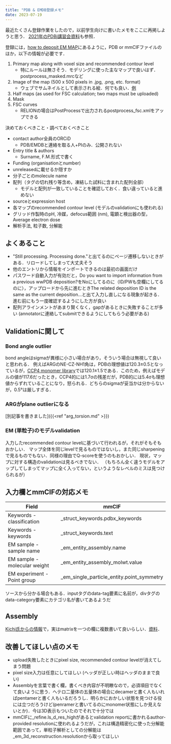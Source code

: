 ```yaml
---
title: "PDB & EMDB登録メモ"
date: 2023-07-19
---
```


最近たくさん登録作業をしたので，以前学生向けに書いたメモをここに再掲しようと思う．
[2021年のPDBj講習会資料](https://pdbj.org/news/workshop20210120?lang=ja)も参照．

登録には，[how to deposit EM MAP](https://www.wwpdb.org/deposition/tutorial#electron-microscopy-volume-map-depositions)にあるように，PDB or mmCIFファイルのほか，以下の情報が必要です．

1. Primary map along with voxel size and recommended contour level
   - 特にルールは無さそう．モデリングに使った主なマップで良いはず．postprocess_masked.mrcなど
2. Image of the map (500 x 500 pixels in .jpg, .png, etc. format)
   - ウェブでサムネイルとして表示される絵．何でも良い．[例](https://www.ebi.ac.uk/pdbe/emdb/release/map/)
3. Half maps (as used for FSC calculation; two maps must be uploaded)
4. Mask
5. FSC curves
   - RELIONの場合はPostProcessで出力されるpostprocess_fsc.xmlをアップできる

決めておくべきこと・調べておくべきこと

* contact author全員のORCiD
  * PDB/EMDBと連絡を取る人+PIのみ．公開されない
* Entry title & authors
  * Surname, F.M.形式で書く
* Funding (organisationとnumber)
* unreleasedに載せるか隠すか
* 分子ごとのmolecule name
* 配列（タグの切れ残り等含め，凍結した試料に含まれた配列全部）
  * モデルと配列が一致していることを確認しておく．食い違っていると進めない
* sourceとexpression host
* 各マップのrecommended contour level (モデルのvalidationにも使われる)
* グリッド作製時のpH, 冷媒，defocus範囲 (nm), 電顕と検出器の型，Average electron dose
* 解析手法, 粒子数, 分解能

## よくあること
* "Still processing. Processing done."と出てるのにページ遷移しないときがある．リロードしてしまって大丈夫そう
* 他のエントリから情報をインポートできるのは最初の画面だけ
* パスワード自動入力が有効だと，Do you want to import information from a previous wwPDB deposition?をNoにしてるのに（ID/PWも空欄にしてるのに），アップロードから先に進むときThe related deposition ID is the same as the current deposition...と出て入力し直しになる現象が起きる．進む前にもう一度確認するようにした方が良い
* 配列アラインメントがあまり賢くなく，gapがあるときに失敗することが多い (annotatorに連絡してsubmitできるようにしてもらう必要がある)

## Validationに関して
### Bond angle outlier
bond angleはsigmaが異様に小さい場合があり，そういう場合は無視して良いと思われる．
例えばARGのNE-CZ-NH1角は，PDBの理想値は120.3±0.5となっているが，[CCP4 monomer library](https://github.com/MonomerLibrary/monomers/blob/0710be469f381e44eeb2b97d21d8c322f24512e1/a/ARG.cif#L164)では120.1±1.5である．このため，例えばモデルの値が117.6だったとき，CCP4的には1.7σの残差だが，PDB的には5.4σも理想値からずれていることになり，怒られる．どちらのsigmaが妥当かは分からないが，0.5°は厳しすぎる．

### ARGがplane outlierになる
[別記事を書きました]({{<ref "arg_torsion.md" >}})

### EM (単粒子)のモデルvalidation
入力したrecommended contour levelに基づいて行われるが，それがそもそもおかしい．
マップ全体を同じlevelで見るものではないし，また同じsharpeningで見るものでもない．同様の理由でQ-scoreを使うのもおかしい．
現状，マップに対する構造のvalidationは見るべきでない．
（もちろん全く違うモデルをアップしてしまってマップに全く入ってない，というようなレベルのミスは見つけられるが）

## 入力欄とmmCIFの対応メモ

| Field      | mmCIF |
| ----------- | ----------- |
| Keywords - classification | _struct_keywords.pdbx_keywords |
| Keywords - keywords | _struct_keywords.text |
| EM sample - sample name | _em_entity_assembly.name |
| EM sample - molecular weight | _em_entity_assembly_molwt.value |
| EM experiment - Point group | _em_single_particle_entity.point_symmetry |

ソースから分かる場合もある．inputタグのdata-tag要素に名前が，divタグのdata-category要素にカテゴリ名が書いてあるようだ

## Assembly
[Kichi氏からの情報](https://twitter.com/kichi_hrs/status/1676975131472830464)で，実はmatrixを一つの欄に複数書いて良いらしい．[資料](https://pdbj.org/news/pssj2023?lang=ja)．

## 改善してほしい点のメモ
* upload失敗したときにpixel size, recommended contour levelが消えてしまう問題
* pixel size入力は任意にしてほしい (ヘッダが正しい時はヘッダのままで良い)
* Assemblyを言葉で書く欄，書くべき内容が不明瞭なので，必須項目でなくて良いように思う．ヘテロ二量体の五量体の場合にdecamerと書く人もいればpentamerと書く人もいるだろうし．明らかにおかしい状態を見つける役には立つだろうけど(penramerと書いてるのにmonomer状態にしか見えないとか)．今は3D表示もついたのでそれで十分では
* mmCIFに_refine.ls_d_res_highがあるとvalidation reportに書かれるauthor-provided resolutionに使われるようだが，これは構造精密化に使った分解能範囲であって，単粒子解析としての分解能は_em_3d_reconstruction.resolutionから取ってほしい
